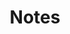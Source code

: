 ---
title: "Notes"
description: "Personal Notes"
slug: "notes" 
style:
    background: "#2a9d8f"
    color: "#fff"
---
